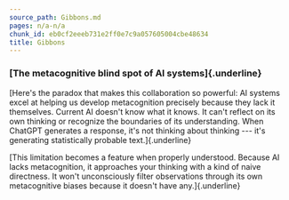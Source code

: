 ```yaml
---
source_path: Gibbons.md
pages: n/a-n/a
chunk_id: eb0cf2eeeb731e2ff0e7c9a057605004cbe48634
title: Gibbons
---
```

### **[The metacognitive blind spot of AI systems]{.underline}**

[Here\'s the paradox that makes this collaboration so powerful: AI
systems excel at helping us develop metacognition precisely because they
lack it themselves. Current AI doesn\'t know what it knows. It can\'t
reflect on its own thinking or recognize the boundaries of its
understanding. When ChatGPT generates a response, it\'s not thinking
about thinking --- it\'s generating statistically probable
text.]{.underline}

[This limitation becomes a feature when properly understood. Because AI
lacks metacognition, it approaches your thinking with a kind of naive
directness. It won\'t unconsciously filter observations through its own
metacognitive biases because it doesn\'t have any.]{.underline}

